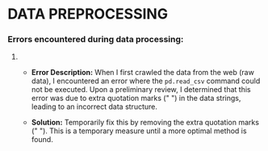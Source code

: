 
# **DATA PREPROCESSING**

### **Errors encountered during data processing:**

1. * **Error Description:** When I first crawled the data from the web (raw data), I encountered an error where the `pd.read_csv` command could not be executed. Upon a preliminary review, I determined that this error was due to extra quotation marks (" ") in the data strings, leading to an incorrect data structure.

    * **Solution:** Temporarily fix this by removing the extra quotation marks (" "). This is a temporary measure until a more optimal method is found.
